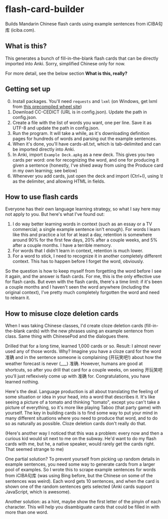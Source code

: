 # flash-card-builder
Builds Mandarin Chinese flash cards using example sentences from iCIBA句库 (iciba.com).

## What is this?
This generates a bunch of fill-in-the-blank flash cards that can be directly imported into Anki. Sorry, simplified Chinese only for now.

For more detail, see the below section **What is this, really?**

## Getting set up
0. Install packages. You'll need `requests` and `lxml` (on Windows, get lxml from [this precompiled wheel site](http://www.lfd.uci.edu/~gohlke/pythonlibs/#lxml))
1. Download CC-CEDICT (URL is in config.json). Update the path in config.json.
2. Create a file with the list of words you want, one per line. Save it as UTF-8 and update the path in config.json.
3. Run the program. It will take a while, as it's downloading definition pages for hundreds of words and parsing out the example sentences.
4. When it's done, you'll have cards-all.txt, which is tab-delimited and can be imported directly into Anki.
5. In Anki, import `Example Deck.apkg` as a new deck. This gives you two cards per word: one for recognizing the word, and one for producing it given a sentence (honestly, I've shied away from using the Produce card in my own learning; see below)
6. Whenever you add cards, just open the deck and import (Ctrl+I), using \t as the delimiter, and allowing HTML in fields.

## How to use flash cards
Everyone has their own language learning strategy, so what I say here may not apply to you. But here's what I've found out:

1. I do way better learning words in context (such as an essay or a TV commercial; a single example sentence isn't enough). For words I learn like this and practice a lot for at least a day, retention is somewhere around 90% for the first few days, 20% after a couple weeks, and 5% after a couple months. I have a terrible memory.
2. For words that I didn't learn in context, retention is much lower.
3. For a word to stick, I need to recognize it in another completely different context. This has to happen before I forget the word, obviously.

So the question is how to keep myself from forgetting the word before I see it again, and the answer is flash cards. For me, this is the only effective use for flash cards. But even with the flash cards, there's a time limit: if it's been a couple months and I haven't seen the word anywhere (including the original context), I've pretty much completely forgotten the word and need to relearn it.

## How to misuse cloze deletion cards
When I was taking Chinese classes, I'd create cloze deletion cards (fill-in-the-blank cards) with the new phrases using an example sentence from class. Same thing with ChinesePod and the dialogues there.

Drilled that for a long time, learned 1,000 cards or so. Result: I almost never used any of those words. Why? Imagine you have a cloze card for the word 准确 and in the sentence someone is complaining (开玩笑吧!) about how the weather forecast is never (___) 准确. However, humans are good at shortcuts, so after you drill that card for a couple weeks, on seeing 开玩笑吧 you'll just reflexively come up with 准确 for. Congratulations, you have learned nothing.

Here's the deal. Language production is all about translating the feeling of some situation or idea in your head, into a word that describes it. It's like seeing a picture of a tomato and thinking "tomato", except you can't take a picture of everything, so it's more like playing Taboo (that party game) with yourself. The key in building cards is to find some way to put your mind in many different situations where you need to produce that word, and to do so as naturally as possible. Cloze deletion cards don't really do that.

(Here's another way I noticed that this was a problem: every now and then a curious kid would sit next to me on the subway. He'd want to do my flash cards with me, but he, a native speaker, would rarely get the cards right. That seemed strange to me)

One partial solution? To prevent yourself from picking up random details in example sentences, you need some way to generate cards from a larger pool of examples. So I wrote this to scrape example sentences for words from iCIBA句库 (was using Bing before, but the Chinese on some of the sentences was weird). Each word gets 10 sentences, and when the card is shown one of the random sentences gets selected (Anki cards support JavaScript, which is awesome).

Another solution: as a hint, maybe show the first letter of the pinyin of each character. This will help you disambiguate cards that could be filled in with more than one word.
